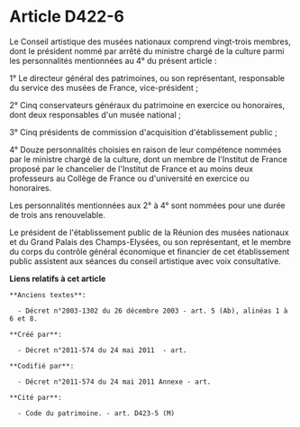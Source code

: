 # Article D422-6

Le Conseil artistique des musées nationaux comprend vingt-trois membres, dont le président nommé par arrêté du ministre
chargé de la culture parmi les personnalités mentionnées au 4° du présent article :

1° Le directeur général des patrimoines, ou son représentant, responsable du service des musées de France, vice-président ;

2° Cinq conservateurs généraux du patrimoine en exercice ou honoraires, dont deux responsables d'un musée national ;

3° Cinq présidents de commission d'acquisition d'établissement public ;

4° Douze personnalités choisies en raison de leur compétence nommées par le ministre chargé de la culture, dont un membre de
l'Institut de France proposé par le chancelier de l'Institut de France et au moins deux professeurs au Collège de France ou
d'université en exercice ou honoraires.

Les personnalités mentionnées aux 2° à 4° sont nommées pour une durée de trois ans renouvelable.

Le président de l'établissement public de la Réunion des musées nationaux et du Grand Palais des Champs-Elysées, ou son
représentant, et le membre du corps du contrôle général économique et financier de cet établissement public assistent aux
séances du conseil artistique avec voix consultative.

**Liens relatifs à cet article**

	**Anciens textes**:

	  - Décret n°2003-1302 du 26 décembre 2003 - art. 5 (Ab), alinéas 1 à 6 et 8.

	**Créé par**:

	  - Décret n°2011-574 du 24 mai 2011  - art.

	**Codifié par**:

	  - Décret n°2011-574 du 24 mai 2011 Annexe - art.

	**Cité par**:

	  - Code du patrimoine. - art. D423-5 (M)
